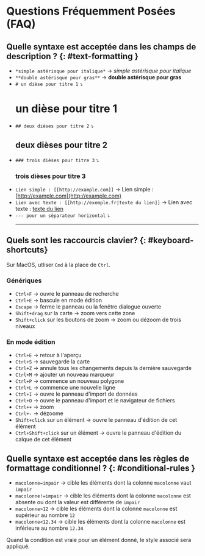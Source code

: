 # Questions Fréquemment Posées (FAQ)

## Quelle syntaxe est acceptée dans les champs de description ?  {: #text-formatting }

* `*simple astérisque pour italique*` → *simple astérisque pour italique*
* `**double astérisque pour gras**` → **double astérisque pour gras**
* `# un dièse pour titre 1` ⤵ <h1>un dièse pour titre 1</h1>
* `## deux dièses pour titre 2` ⤵ <h2>deux dièses pour titre 2</h2>
* `### trois dièses pour titre 3` ⤵ <h3>trois dièses pour titre 3</h3>
* `Lien simple : [[http://example.com]]` → Lien simple : [http://example.com](http://example.com)
* `Lien avec texte : [[http://exemple.fr|texte du lien]]` → Lien avec texte : [texte du lien](http://example.com)
* `--- pour un séparateur horizontal` ⤵ <hr>

## Quels sont les raccourcis clavier? {: #keyboard-shortcuts}

Sur MacOS, utliser `Cmd` à la place de `Ctrl`.

### Génériques

* `Ctrl+F` → ouvre le panneau de recherche
* `Ctrl+E` → bascule en mode édition
* `Escape` → ferme le panneau ou la fenêtre dialogue ouverte
* `Shift+drag` sur la carte → zoom vers cette zone
* `Shift+click` sur les boutons de zoom → zoom ou dézoom de trois niveaux

### En mode édition

* `Ctrl+E` → retour à l'aperçu
* `Ctrl+S` → sauvegarde la carte
* `Ctrl+Z` → annule tous les changements depuis la dernière sauvegarde
* `Ctrl+M` → ajouter un nouveau marqueur
* `Ctrl+P` → commence un nouveau polygone
* `Ctrl+L` → commence une nouvelle ligne
* `Ctrl+I` → ouvre le panneau d'import de données
* `Ctrl+O` → ouvre le panneau d'import et le navigateur de fichiers
* `Ctrl++` → zoom
* `Ctrl+-` → dézoome
* `Shift+click` sur un élément → ouvre le panneau d'édition de cet élément
* `Ctrl+Shift+click` sur un élément → ouvre le panneau d'édition du calque de cet élément

## Quelle syntaxe est acceptée dans les règles de formattage conditionnel ? {: #conditional-rules }

* `macolonne=impair` → cible les éléments dont la colonne  `macolonne` vaut `impair`
* `macolonne!=impair` → cible les éléments dont la colonne `macolonne` est absente ou dont la valeur est différente de `impair`
* `macolonne>12` → cible les éléments dont la colonne `macolonne` est supérieur au nombre `12`
* `macolonne<12.34` → cible les éléments dont la colonne `macolonne` est inférieure au nombre `12.34`

Quand la condition est vraie pour un élément donné, le style associé sera appliqué.

